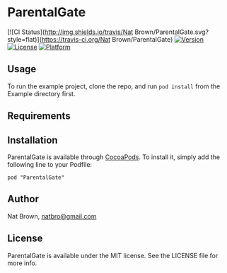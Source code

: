 # ParentalGate

[![CI Status](http://img.shields.io/travis/Nat Brown/ParentalGate.svg?style=flat)](https://travis-ci.org/Nat Brown/ParentalGate)
[![Version](https://img.shields.io/cocoapods/v/ParentalGate.svg?style=flat)](http://cocoadocs.org/docsets/ParentalGate)
[![License](https://img.shields.io/cocoapods/l/ParentalGate.svg?style=flat)](http://cocoadocs.org/docsets/ParentalGate)
[![Platform](https://img.shields.io/cocoapods/p/ParentalGate.svg?style=flat)](http://cocoadocs.org/docsets/ParentalGate)

## Usage

To run the example project, clone the repo, and run `pod install` from the Example directory first.

## Requirements

## Installation

ParentalGate is available through [CocoaPods](http://cocoapods.org). To install
it, simply add the following line to your Podfile:

    pod "ParentalGate"

## Author

Nat Brown, natbro@gmail.com

## License

ParentalGate is available under the MIT license. See the LICENSE file for more info.

